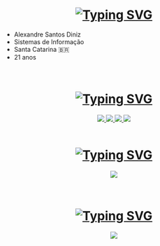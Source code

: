 <h1 align="center">
  <a href="https://git.io/typing-svg">
    <img src="https://readme-typing-svg.demolab.com?font=Fira+Code&weight=300&size=25&center=true&vcenter=true&pause=1000&random=false&width=435&height=50&lines=Bem-vindo(a) ao meu perfil" alt="Typing SVG"/>
  </a>
</h1>

- Alexandre Santos Diniz
- Sistemas de Informação<br>
- Santa Catarina 🇧🇷<br>
- 21 anos<br>
<br>
<h1 align="center">
  <a href="https://git.io/typing-svg">
    <img src="https://readme-typing-svg.demolab.com?font=Fira+Code&weight=300&size=25&center=true&vcenter=true&pause=1000&random=false&width=435&height=50&lines=Contato" alt="Typing SVG"/>
  </a>
</h1>

<div align="center">
<a href="mailto:gui.bononomi@gmail.com">
<img src="https://skillicons.dev/icons?i=gmail"/>
</a>

  

<a href="[https://www.instagram.com](https://www.instagram.com/)">
<img src="https://skillicons.dev/icons?i=instagram"/>
</a>



<a href="https://www.twitter.com">
<img src="https://skillicons.dev/icons?i=twitter"/>
</a>

  

<a href="https://www.discord.com">
<img src="https://skillicons.dev/icons?i=discord"/>
</a>
</div>
<br>
<h1 align="center">
  <a href="https://git.io/typing-svg">
    <img src="https://readme-typing-svg.demolab.com?font=Fira+Code&weight=300&size=25&center=true&vcenter=true&pause=1000&random=false&width=435&height=50&lines=Ferramentas" alt="Typing SVG"/>
  </a>
</h1>

<p align="center">
  <a href="https://skillicons.dev">
    <img src="https://skillicons.dev/icons?i=js,html,css,figma" />
  </a>
</p>
<br>
<h1 align="center">
  <a href="https://git.io/typing-svg">
    <img src="https://readme-typing-svg.demolab.com?font=Fira+Code&weight=300&size=25&center=true&vcenter=true&pause=1000&random=false&width=435&height=50&lines=IDE's" alt="Typing SVG"/>
  </a>
</h1>

<p align="center">
  <a href="https://skillicons.dev">
    <img src="https://skillicons.dev/icons?i=vscode" />
  </a>
</p>
